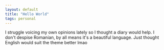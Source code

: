 ```yaml
---
layout: default
title: "Hello World"
tags: personal
---
```


  I struggle voicing my own opinions lately so I thought a diary would help. 
  I don't despise Romanian, by all means it's a beautiful language. Just thought English would suit the theme better lmao

